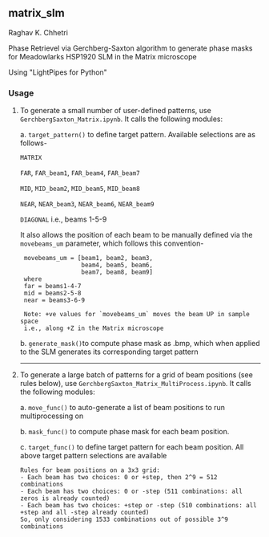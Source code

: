 ## matrix_slm
Raghav K. Chhetri

Phase Retrievel via Gerchberg-Saxton algorithm to generate phase masks for Meadowlarks HSP1920 SLM in the Matrix microscope 

Using "LightPipes for Python"
    
### Usage
1. To generate a small number of user-defined patterns, use `GerchbergSaxton_Matrix.ipynb`. It calls the following modules:

    a. `target_pattern()` to define target pattern. Available selections are as follows-

    `MATRIX`
    
    `FAR`, `FAR_beam1`, `FAR_beam4`, `FAR_beam7`
    
    `MID`, `MID_beam2`, `MID_beam5`, `MID_beam8`
    
    `NEAR`, `NEAR_beam3`, `NEAR_beam6`, `NEAR_beam9`
    
    `DIAGONAL` i.e., beams 1-5-9

    It also allows the position of each beam to be manually defined via the `movebeams_um` parameter, which follows this convention-

        movebeams_um = [beam1, beam2, beam3,
                        beam4, beam5, beam6,
                        beam7, beam8, beam9]
        where
        far = beams1-4-7
        mid = beams2-5-8
        near = beams3-6-9  
        
        Note: +ve values for `movebeams_um` moves the beam UP in sample space 
        i.e., along +Z in the Matrix microscope       
    
    b. `generate_mask()`to compute phase mask as .bmp, which when applied to the SLM generates its corresponding target pattern
    
    -----
2. To generate a large batch of patterns for a grid of beam positions (see rules below), use `GerchbergSaxton_Matrix_MultiProcess.ipynb`. It calls the following modules:

    a. `move_func()` to auto-generate a list of beam positions to run multiprocessing on
    
    b. `mask_func()` to compute phase mask for each beam position. 
    
    c. `target_func()` to define target pattern for each beam position. All above target pattern selections are available
    
       Rules for beam positions on a 3x3 grid:
       - Each beam has two choices: 0 or +step, then 2^9 = 512 combinations
       - Each beam has two choices: 0 or -step (511 combinations: all zeros is already counted)
       - Each beam has two choices: +step or -step (510 combinations: all +step and all -step already counted)
       So, only considering 1533 combinations out of possible 3^9 combinations
